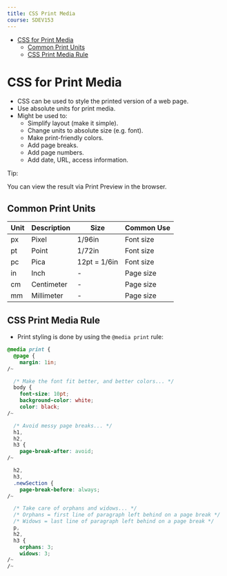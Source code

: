 ```yaml
---
title: CSS Print Media
course: SDEV153
---
```


- [CSS for Print Media](#css-for-print-media)
  - [Common Print Units](#common-print-units)
  - [CSS Print Media Rule](#css-print-media-rule)

# CSS for Print Media

- CSS can be used to style the printed version of a web page.
- Use absolute units for print media.
- Might be used to:
  - Simplify layout (make it simple).
  - Change units to absolute size (e.g. font).
  - Make print-friendly colors.
  - Add page breaks.
  - Add page numbers.
  - Add date, URL, access information.

<p class="demo">Tip:</p>

You can view the result via Print Preview in the browser.

## Common Print Units

| Unit | Description | Size         | Common Use |
| ---- | ----------- | ------------ | ---------- |
| px   | Pixel       | 1/96in       | Font size  |
| pt   | Point       | 1/72in       | Font size  |
| pc   | Pica        | 12pt = 1/6in | Font size  |
| in   | Inch        | -            | Page size  |
| cm   | Centimeter  | -            | Page size  |
| mm   | Millimeter  | -            | Page size  |

## CSS Print Media Rule

- Print styling is done by using the `@media print` rule:

```css
@media print {
  @page {
    margin: 1in;
/~

  /* Make the font fit better, and better colors... */
  body {
    font-size: 10pt;
    background-color: white;
    color: black;
/~

  /* Avoid messy page breaks... */
  h1,
  h2,
  h3 {
    page-break-after: avoid;
/~

  h2,
  h3,
  .newSection {
    page-break-before: always;
/~

  /* Take care of orphans and widows... */
  /* Orphans = first line of paragraph left behind on a page break */
  /* Widows = last line of paragraph left behind on a page break */
  p,
  h2,
  h3 {
    orphans: 3;
    widows: 3;
/~
/~
```
